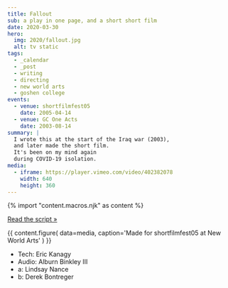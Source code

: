 ```yaml
---
title: Fallout
sub: a play in one page, and a short short film
date: 2020-03-30
hero:
  img: 2020/fallout.jpg
  alt: tv static
tags:
  - _calendar
  - _post
  - writing
  - directing
  - new world arts
  - goshen college
events:
  - venue: shortfilmfest05
    date: 2005-04-14
  - venue: GC One Acts
    date: 2003-08-14
summary: |
  I wrote this at the start of the Iraq war (2003),
  and later made the short film.
  It's been on my mind again
  during COVID-19 isolation.
media:
  - iframe: https://player.vimeo.com/video/402382078
    width: 640
    height: 360
---
```

{% import "content.macros.njk" as content %}

[Read the script »](script/)

{{ content.figure(
  data=media,
  caption='Made for shortfilmfest05 at New World Arts'
) }}

- Tech: Eric Kanagy
- Audio: Alburn Binkley III
- a: Lindsay Nance
- b: Derek Bontreger

